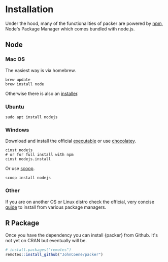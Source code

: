 # Installation

Under the hood, many of the functionalities of packer are powered by [npm](https://www.npmjs.com/), Node's Package Manager which comes bundled with node.js.

## Node

### Mac OS

The easiest way is via homebrew.

```
brew update
brew install node
```

Otherwise there is also an [installer](https://nodejs.org/en/download/).

### Ubuntu

```
sudo apt install nodejs
```

### Windows

Download and install the official [executable](https://nodejs.org/en/download/) or use [chocolatey](https://chocolatey.org/).

```
cinst nodejs
# or for full install with npm
cinst nodejs.install
```

Or use [scoop](https://scoop.sh/).

```
scoop install nodejs
```

### Other

If you are on another OS or Linux distro check the official, very concise [guide](https://nodejs.org/en/download/package-manager/) to install from various package managers.

## R Package

Once you have the dependency you can install {packer} from Github. It's not yet on CRAN but eventually will be.

```r
# install.packages("remotes")
remotes::install_github("JohnCoene/packer")
```
